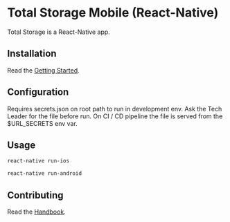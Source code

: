 # Total Storage Mobile (React-Native)

Total Storage is a React-Native app.

## Installation

Read the [Getting Started](https://facebook.github.io/react-native/docs/getting-started.html).

## Configuration

Requires secrets.json on root path to run in development env. Ask the Tech Leader for the file before run. On CI / CD pipeline the file is served from the $URL_SECRETS env var. 

## Usage

```bash
react-native run-ios
```

```bash
react-native run-android
```

## Contributing

Read the [Handbook](https://handbook.lagash.com/handbook/).